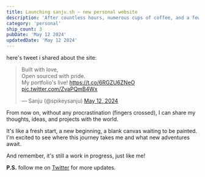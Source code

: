 ```yaml
---
title: Launching sanju.sh – new personal website
description: 'After countless hours, numerous cups of coffee, and a few existential crises, I finally decided to launch my personal website. Its been a journey of many personal sites that never saw the light of the day, but this time, I decided to ship it. Yes, you heard it right!'
category: 'personal'
ship_count: 3
pubDate: 'May 12 2024'
updatedDate: 'May 12 2024'
---
```


here's tweet i shared about the site:
<blockquote class="twitter-tweet"><p lang="en" dir="ltr">Built with love, <br>Open sourced with pride. <br>My portfolio&#39;s live! <a href="https://t.co/6RGZU6ZNeO">https://t.co/6RGZU6ZNeO</a> <a href="https://t.co/ZvaPQmB4Wx">pic.twitter.com/ZvaPQmB4Wx</a></p>&mdash; Sanju (@spikeysanju) <a href="https://twitter.com/spikeysanju/status/1789721861846090145?ref_src=twsrc%5Etfw">May 12, 2024</a></blockquote> <script async src="https://platform.twitter.com/widgets.js" charset="utf-8"></script>

From now on, without any procrastination (fingers crossed), I can share my thoughts, ideas, and projects with the world. 

It's like a fresh start, a new beginning, a blank canvas waiting to be painted. I'm excited to see where this journey takes me and what new adventures await.

And remember, it's still a work in progress, just like me!

**P.S.** follow me on [Twitter](https://x.com/spikeysanju) for more updates.